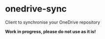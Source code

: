 # onedrive-sync
Client to synchronise your OneDrive repository

**Work in progress, please do not use as it is!**
